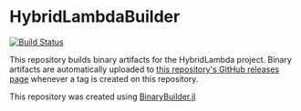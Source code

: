 # HybridLambdaBuilder

[![Build Status](https://travis-ci.org/cecileane/HybridLambdaBuilder.svg?branch=master)](https://travis-ci.org/cecileane/HybridLambdaBuilder)

This repository builds binary artifacts for the HybridLambda project. Binary artifacts are automatically uploaded to
[this repository's GitHub releases page](https://github.com/cecileane/HybridLambdaBuilder/releases) whenever a tag is created
on this repository.

This repository was created using [BinaryBuilder.jl](https://github.com/JuliaPackaging/BinaryBuilder.jl)
